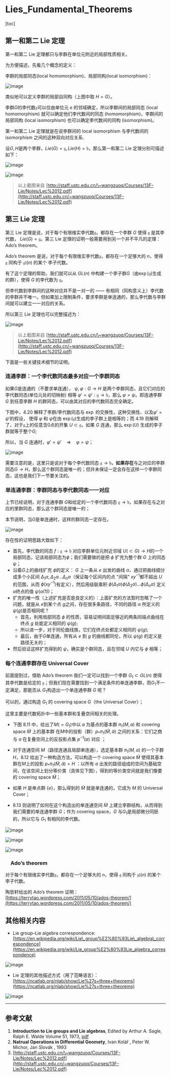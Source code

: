 # Lies\_Fundamental\_Theorems


[toc]



## 第一和第二 Lie 定理
第一和第二 Lie 定理都只与李群在单位元附近的局部性质相关。

为方便描述，先看几个概念的定义：

李群的局部同态(local homomorphism)、局部同构(local isomorphism)：

![image](images/XVAaB4YBJJDLDUyslDS_pqT9uOuu2Y0vNDEUHTG9YGw.png)

类似地可以定义李群的局部自同构（上图中取 $H=G$）。

李群$G$的李代数$\mathfrak g$可以仅由单位元 $e$ 的邻域确定，所以李群间的局部同态 (local homomorphism) 就可以确定他们李代数间的同态 (homomorphism)，李群间的局部同构 (local isomorphism) 也可以确定李代数间的同构 (isomorphism)。

第一和第二 Lie 定理就是在说李群间的 local isomorphism 与李代数间的 isomorphism 之间的这种双向对应关系.

设$G,H$是两个李群，$Lie(G)=\mathfrak g,Lie(H)=\mathfrak h$，那么第一和第二 Lie 定理分别可描述如下：

![image](images/eNetRknL2sUb8ZH7XdQk6ZjWrrUFYJLnL03Rv2f8-iY.png)

![image](images/Q93ao9JjvyZixVTAAp1i-oXHYd4hV_Pq6H47T77Ih2Y.png)

> 以上截图来自 [http://staff.ustc.edu.cn/\~wangzuoq/Courses/13F-Lie/Notes/Lec%2012.pdf](http://staff.ustc.edu.cn/~wangzuoq/Courses/13F-Lie/Notes/Lec%2012.pdf)

## 第三 Lie 定理
第三 Lie 定理是说，对于每个有限维实李代数$\mathfrak g$，都存在一个李群 $G$ 使得 $\mathfrak g$ 是其李代数， $Lie(G)=\mathfrak g$。第三 Lie 定理的证明一般需要用到另一个并不平凡的定理：Ado’s theorem。

Ado’s theorem 是说，对于每个有限维实李代数$\mathfrak g$，都存在一个足够大的 $n$，使得 $\mathfrak g$ 同构于 $\mathfrak {gl}(n)$ 的某个 李子代数。

有了这个定理的帮助，我们就可以从 $GL(n)$ 中构建一个李子群$G$（由$\exp(\mathfrak g)$生成的群），使得 $G$ 的李代数为 $\mathfrak g$。

但李代数到李群间的这种对应并不是一对一的 —— 有相同（同构意义上）李代数的李群并不唯一。但如果加上限制条件，要求李群是单连通的，那么李代数与李群间就可以建立一一对应的关系。

所以第三 Lie 定理也可以完整描述为：

![image](images/-yUErH8yA3iGS8f1mblq_34jWr7jANl4LwfLjBnkClg.png)

> 以上截图来自 [http://staff.ustc.edu.cn/\~wangzuoq/Courses/13F-Lie/Notes/Lec%2012.pdf](http://staff.ustc.edu.cn/~wangzuoq/Courses/13F-Lie/Notes/Lec%2012.pdf)

下面是一些关键技术细节的证明。

### 连通李群：一个李代数同态最多对应一个李群同态
如果$G$是连通的（不要求单连通）， $\psi,\varphi: G\to H$ 是两个李群同态，且它们对应的李代数同态(单位元处的切映射) 相等 $\varphi'=\psi':\mathfrak g\to \mathfrak h$，那么 $\varphi=\psi$。即连通李群 $G$ 到任意李群 $H$ 的群同态，可以由其对应的李代数同态完全确定。

下图中，4.20 解释了李群/李代数同态与 $\exp$ 的交换性，这种交换性、以及$\varphi'=\psi'$的假设，  使得 $\varphi$ 和 $\psi$在由 $\exp(\mathfrak g)$生成的李子群上是相等的；而 4.19 则解释了，对于$\mathfrak g$上的任意含0点的开集 $U\subset \mathfrak g$，如果 $G$ 连通，那么 $\exp(U)$ 生成的李子群就等于整个$G$; 

所以，当 $G$ 连通时，$\varphi'=\psi'\quad \Rightarrow \quad \varphi=\psi$；

![image](images/l8aNUc25Ri9Bys1ihwNfOusREMqrrg1M1ER2TYOvtNs.png)



需要注意的是，这里只是说对于每个李代数同态 $\mathfrak g\to \mathfrak h$，**如果存在**与之对应的李群同态$G\to H$，那么这个群同态是唯一的；但并未保证一定会存在这样一个李群同态，这也是我们下一节要关注的。

### 单连通李群：李群同态与李代数同态一一对应
上节已经说明，对于连通李群 $G$和给定的一个李代数同态 $\mathfrak g\to \mathfrak h$，如果存在与之对应的里群同态，那么这个群同态是唯一的；

本节说明，当$G$是单连通时，这样的群同态一定存在。

![image](images/wO_XXJQXxlk2f1gClrmi9nvgUaKRcl9XG6oxXm8kPJ0.png)

存在性的证明思路大致如下：

* 首先，李代数的同态 $f:\mathfrak g\to \mathfrak h$ 对应李群单位元附近邻域 $U(\subset G)\to H$的一个局部同态，记该局部同态为$\phi$；我们需要做的是把 $\phi$ 扩充为整个群 $G$ 上的同态 $\psi$；
* 沿着$G$上的曲线扩充 $\phi$的定义： $G$ 上一条从 $e$ 出发的曲线 $\alpha$，通过把曲线细分成多个小区间 $\Delta_1\alpha, \Delta_2\alpha...\Delta_n\alpha$（保证每个区间内的点 "间隔" $xy^{-1}$都不超出 $U$的范围，从而 $\phi(xy^{-1})$有定义），然后用级联乘积 $\phi(\Delta_1\alpha)\phi(\Delta_2\alpha)...\phi(\Delta_n\alpha)$ 定义$\alpha$终点的值 $\psi(\alpha(1))$；
* 扩充的唯一性（上述扩充是否是良定义的）：上面扩充的方法暂时忽略了一个问题，就是从 $e$到某个点 $g$之间，存在很多条路径，不同的路径 $\alpha$ 所定义的 $\psi(g)$是否相同呢？
   * 首先，利用局部同态 $\phi$ 的性质，容易证明间距足够近的两条同端点曲线在终点 $g$ 处能定义相同的  $\psi(g)$;
   * 所以进一步，对于同伦曲线族，它们在终点处都定义相同的  $\psi(g)$;
   * 最后，由于$G$单连通，所有从 $e$ 到 $g$ 的曲线都同伦，所以 $\psi(g)$ 的定义是路径无关的；
* 然后验证这样扩充得到的 $\psi$，确实是个群同态，且在邻域 $U$ 内它与 $\phi$ 相等；

### 每个连通李群存在 Universal Cover
前面提到过，借助 Ado’s theorem 我们一定可以找到一个李群 $G_1\subset GL(n)$ 使得其李代数是给定的 $\mathfrak g$；但我们现在需要找到一个满足条件的单连通李群，而$G_1$不一定满足，那能否从 $G_1$构造出一个单连通李群 $G$ 呢？

可以的，通过构造 $G_1$ 的 covering space $G$（the Universal Cover）；

这里主要是代数拓扑中一些基本群和复叠空间相关的处理。

* 下图 8.11 中，给出了$M(=G_1)$中以 $a$ 为基点的基本群 $\pi_1(M,a)$ 和 covering space $\tilde M$ 上的基本群 在$M$中的投影（群）$p_*\pi_1(\tilde M,\tilde a)$  之间的关系：它们之商与 $a$ 在复叠空间上的反投影点集 $p^{-1}(a)$ 对应 ；
* 对于连通空间 $M$（路径连通且局部单连通），选定基本群 $\pi_1(M,a)$ 的一个子群 $H$，8.12 给出了一种构造方法，可以构造一个 covering space $\tilde M$  使得其基本群在$M$上的投影  $p_*\pi_1(\tilde M,\tilde a)=H$  ：以所有 $a$ 出发的路径组成的空间为基础空间，在该空间上划分等价类（具体见下图），得到的等价类空间就是我们像要的 covering space $\tilde M$；
* 如果 $H$ 是单点群 $\{e\}$，那么得到的 $\tilde M$ 就是单连通的，它成为 $M$ 的 Universal Cover；

* 8.13 则说明了如何在这个构造出的单连通空间 $\tilde M$ 上建立李群结构，从而得到我们需要的单连通李群 $G$；作为 covering space，$G$ 与$G_1$是局部微分同胚的，所以它与 $G_1$ 有相同的李代数。

![image](images/-sU8rOVUZ1AyG468dHfEAm6XgnC2z0rWfnm8-ZWcwJM.png)

![image](images/1UU1V7KoWm_srMlON-8yY4MkIqrH5lf8XKs14yGL510.png)

![image](images/fVe8_3QjwOfHOg7CNP2S6ltGDJFMeWEbil_AXqnw-84.png)

###  Ado’s theorem
对于每个有限维实李代数$\mathfrak g$，都存在一个足够大的 $n$，使得 $\mathfrak g$ 同构于 $\mathfrak {gl}(n)$ 的某个 李子代数。

陶哲轩给出的 Ado’s theorem 证明： [https://terrytao.wordpress.com/2011/05/10/ados-theorem/](https://terrytao.wordpress.com/2011/05/10/ados-theorem/)



## 其他相关内容
* Lie group–Lie algebra correspondence: [https://en.wikipedia.org/wiki/Lie\_group%E2%80%93Lie\_algebra\_correspondence](https://en.wikipedia.org/wiki/Lie_group%E2%80%93Lie_algebra_correspondence)

![image](images/euD264dDAf-kGfgtORCDw-LLRfF_PIyNPLXAApCtGFo.png)



* Lie 定理的其他描述方式（用了范畴语言）： [https://ncatlab.org/nlab/show/Lie%27s+three+theorems](https://ncatlab.org/nlab/show/Lie%27s+three+theorems)

![image](images/rjIOpPM3rZAD5hSaZHfRPCS64Tie-s1ZX6N6ho_b8Uk.png)

---
## 参考文献
1. **Introduction to Lie groups and Lie algebras**, Edited by Arthur A. Sagle, Ralph E. Walde Volume 51, 1973,  [pdf](https://download.tuxfamily.org/openmathdep/algebra_abstract/Introduction_Lie_Groups_Lie_Algebras-Walde.pdf)
2. **Natrual Operations in Differential Geomety**, Ivan Kolář , Peter W. Michor, Jan Slovák , 1993
3. [http://staff.ustc.edu.cn/\~wangzuoq/Courses/13F-Lie/Notes/Lec%2012.pdf](http://staff.ustc.edu.cn/~wangzuoq/Courses/13F-Lie/Notes/Lec%2012.pdf)
